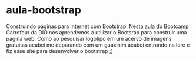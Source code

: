 # aula-bootstrap
Construindo páginas para internet com Bootstrap.
Nesta aula do Bootcamp Carrefour da DIO nós aprendemos a utilizar o Bootsrap para construir uma página web. Como ao pesquisar logotipo em um acervo de imagens gratuitas acabei me deparando com um guaxinim acabei entrando na lore e fiz esse site para desenvolver o bootstrap ;)
